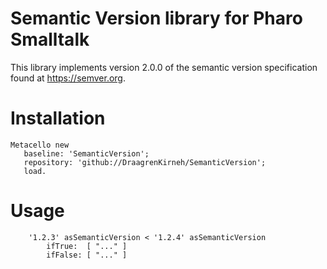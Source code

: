 
# Semantic Version library for Pharo Smalltalk

This library implements version 2.0.0 of the semantic version specification found at https://semver.org.

# Installation

```smalltalk
Metacello new
   baseline: 'SemanticVersion';
   repository: 'github://DraagrenKirneh/SemanticVersion';
   load.
```

# Usage 

```
    '1.2.3' asSemanticVersion < '1.2.4' asSemanticVersion 
        ifTrue:  [ "..." ]
        ifFalse: [ "..." ]
```